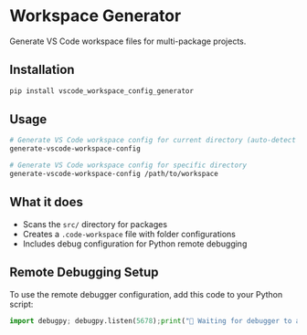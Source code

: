 # Workspace Generator

Generate VS Code workspace files for multi-package projects.

## Installation

```bash
pip install vscode_workspace_config_generator
```

## Usage

```bash
# Generate VS Code workspace config for current directory (auto-detect workspace root)
generate-vscode-workspace-config

# Generate VS Code workspace config for specific directory
generate-vscode-workspace-config /path/to/workspace
```

## What it does

- Scans the `src/` directory for packages
- Creates a `.code-workspace` file with folder configurations
- Includes debug configuration for Python remote debugging

## Remote Debugging Setup

To use the remote debugger configuration, add this code to your Python script:

```python
import debugpy; debugpy.listen(5678);print("🛑 Waiting for debugger to attach on port 5678...");debugpy.wait_for_client()
```